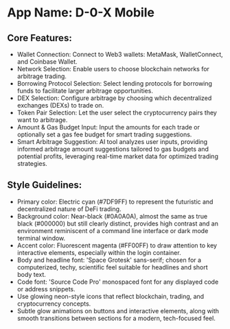 # **App Name**: D-0-X Mobile

## Core Features:

- Wallet Connection: Connect to Web3 wallets: MetaMask, WalletConnect, and Coinbase Wallet.
- Network Selection: Enable users to choose blockchain networks for arbitrage trading.
- Borrowing Protocol Selection: Select lending protocols for borrowing funds to facilitate larger arbitrage opportunities.
- DEX Selection: Configure arbitrage by choosing which decentralized exchanges (DEXs) to trade on.
- Token Pair Selection: Let the user select the cryptocurrency pairs they want to arbitrage.
- Amount & Gas Budget Input: Input the amounts for each trade or optionally set a gas fee budget for smart trading suggestions.
- Smart Arbitrage Suggestion: AI tool analyzes user inputs, providing informed arbitrage amount suggestions tailored to gas budgets and potential profits, leveraging real-time market data for optimized trading strategies.

## Style Guidelines:

- Primary color: Electric cyan (#7DF9FF) to represent the futuristic and decentralized nature of DeFi trading.
- Background color: Near-black (#0A0A0A), almost the same as true black (#000000) but still clearly distinct, provides high contrast and an environment reminiscent of a command line interface or dark mode terminal window.
- Accent color: Fluorescent magenta (#FF00FF) to draw attention to key interactive elements, especially within the login container.
- Body and headline font: 'Space Grotesk' sans-serif; chosen for a computerized, techy, scientific feel suitable for headlines and short body text.
- Code font: 'Source Code Pro' monospaced font for any displayed code or address snippets.
- Use glowing neon-style icons that reflect blockchain, trading, and cryptocurrency concepts.
- Subtle glow animations on buttons and interactive elements, along with smooth transitions between sections for a modern, tech-focused feel.